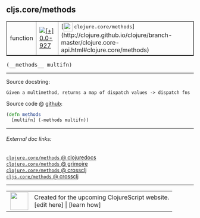 ## cljs.core/methods



 <table border="1">
<tr>
<td>function</td>
<td><a href="https://github.com/cljsinfo/cljs-api-docs/tree/0.0-927"><img valign="middle" alt="[+] 0.0-927" title="Added in 0.0-927" src="https://img.shields.io/badge/+-0.0--927-lightgrey.svg"></a> </td>
<td>
[<img height="24px" valign="middle" src="http://i.imgur.com/1GjPKvB.png"> <samp>clojure.core/methods</samp>](http://clojure.github.io/clojure/branch-master/clojure.core-api.html#clojure.core/methods)
</td>
</tr>
</table>


 <samp>
(__methods__ multifn)<br>
</samp>

---





Source docstring:

```
Given a multimethod, returns a map of dispatch values -> dispatch fns
```


Source code @ [github](https://github.com/clojure/clojurescript/blob/r1798/src/cljs/cljs/core.cljs#L7096-L7098):

```clj
(defn methods
  [multifn] (-methods multifn))
```

<!--
Repo - tag - source tree - lines:

 <pre>
clojurescript @ r1798
└── src
    └── cljs
        └── cljs
            └── <ins>[core.cljs:7096-7098](https://github.com/clojure/clojurescript/blob/r1798/src/cljs/cljs/core.cljs#L7096-L7098)</ins>
</pre>

-->

---



###### External doc links:

[`clojure.core/methods` @ clojuredocs](http://clojuredocs.org/clojure.core/methods)<br>
[`clojure.core/methods` @ grimoire](http://conj.io/store/v1/org.clojure/clojure/1.7.0-beta3/clj/clojure.core/methods/)<br>
[`clojure.core/methods` @ crossclj](http://crossclj.info/fun/clojure.core/methods.html)<br>
[`cljs.core/methods` @ crossclj](http://crossclj.info/fun/cljs.core.cljs/methods.html)<br>

---

 <table>
<tr><td>
<img valign="middle" align="right" width="48px" src="http://i.imgur.com/Hi20huC.png">
</td><td>
Created for the upcoming ClojureScript website.<br>
[edit here] | [learn how]
</td></tr></table>

[edit here]:https://github.com/cljsinfo/cljs-api-docs/blob/master/cljsdoc/cljs.core/methods.cljsdoc
[learn how]:https://github.com/cljsinfo/cljs-api-docs/wiki/cljsdoc-files

<!--

This information was too distracting to show to readers, but I'll leave it
commented here since it is helpful to:

- pretty-print the data used to generate this document
- and show how to retrieve that data



The API data for this symbol:

```clj
{:ns "cljs.core",
 :name "methods",
 :signature ["[multifn]"],
 :history [["+" "0.0-927"]],
 :type "function",
 :full-name-encode "cljs.core/methods",
 :source {:code "(defn methods\n  [multifn] (-methods multifn))",
          :title "Source code",
          :repo "clojurescript",
          :tag "r1798",
          :filename "src/cljs/cljs/core.cljs",
          :lines [7096 7098]},
 :full-name "cljs.core/methods",
 :clj-symbol "clojure.core/methods",
 :docstring "Given a multimethod, returns a map of dispatch values -> dispatch fns"}

```

Retrieve the API data for this symbol:

```clj
;; from Clojure REPL
(require '[clojure.edn :as edn])
(-> (slurp "https://raw.githubusercontent.com/cljsinfo/cljs-api-docs/catalog/cljs-api.edn")
    (edn/read-string)
    (get-in [:symbols "cljs.core/methods"]))
```

-->
